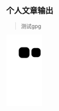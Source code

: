 ## 个人文章输出

> 测试gpg

![蛇](https://raw.githubusercontent.com/webxmsj/webxmsj.github.io/output/snake.svg)
